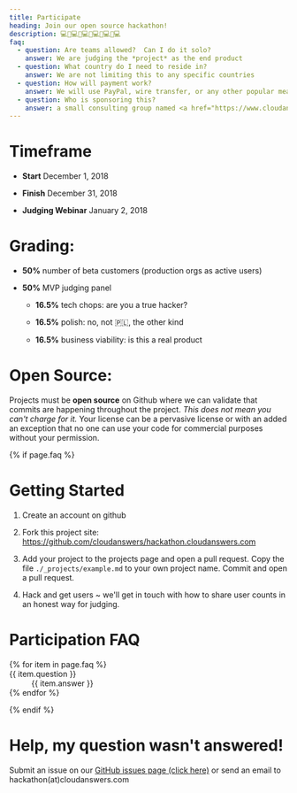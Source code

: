 ```yaml
---
title: Participate
heading: Join our open source hackathon!
description: 💻🍕💻🍕💻🍕💻🍕💻🍕💻
faq:
  - question: Are teams allowed?  Can I do it solo?
    answer: We are judging the *project* as the end product
  - question: What country do I need to reside in?
    answer: We are not limiting this to any specific countries
  - question: How will payment work?
    answer: We will use PayPal, wire transfer, or any other popular means of funds transfer
  - question: Who is sponsoring this?
    answer: a small consulting group named <a href="https://www.cloudanswers.com">CloudAnswers.com</a>
---
```


# Timeframe

- **Start** December 1, 2018

- **Finish** December 31, 2018

- **Judging Webinar** January 2, 2018

# Grading:

- **50%** number of beta customers (production orgs as active users)

- **50%** MVP judging panel

  - **16.5%** tech chops: are you a true hacker?

  - **16.5%** polish: no, not 🇵🇱, the other kind

  - **16.5%** business viability: is this a real product

# Open Source:

Projects must be **open source** on Github where we can validate that commits are happening throughout the project. _This does not mean you can't charge for it._ Your license can be a pervasive license or with an added an exception that no one can use your code for commercial purposes without your permission.

{% if page.faq %}

# Getting Started

1. Create an account on github

2. Fork this project site: https://github.com/cloudanswers/hackathon.cloudanswers.com

3. Add your project to the projects page and open a pull request. Copy the file `./_projects/example.md` to your own project name. Commit and open a pull request.

4. Hack and get users ~ we'll get in touch with how to share user counts in an honest way for judging.

# Participation FAQ

<dl class="faq">
  {% for item in page.faq %}
  <div>
    <dt>{{ item.question }}</dt>
    <dd>{{ item.answer }}</dd>
  </div>
  {% endfor %}
</dl>
{% endif %}

# Help, my question wasn't answered!

Submit an issue on our [GitHub issues page (click here)](https://github.com/cloudanswers/hackathon.cloudanswers.com/issues) or send an email to hackathon(at)cloudanswers.com
